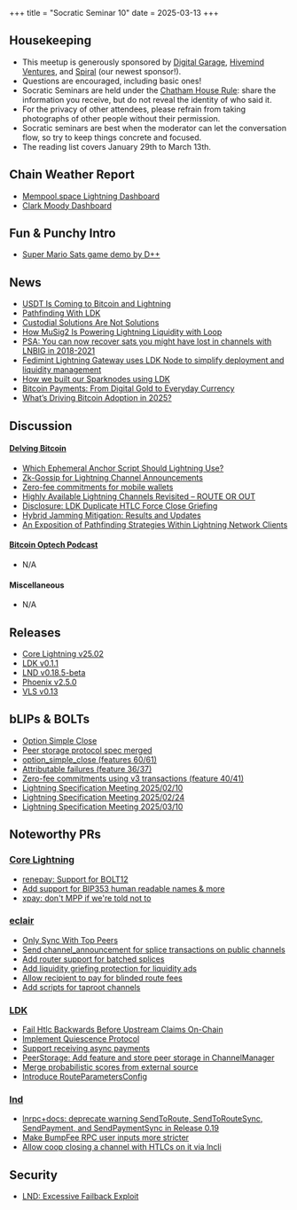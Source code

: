 +++
title = "Socratic Seminar 10"
date = 2025-03-13
+++

Housekeeping
------------

- This meetup is generously sponsored by [Digital Garage](https://dg717.com/), [Hivemind Ventures](https://hivemind.vc), and [Spiral](https://spiral.xyz/) (our newest sponsor!).
- Questions are encouraged, including basic ones!
- Socratic Seminars are held under the [Chatham House Rule](https://www.chathamhouse.org/about-us/chatham-house-rule): share the information you receive, but do not reveal the identity of who said it.
- For the privacy of other attendees, please refrain from taking photographs of other people without their permission.
- Socratic seminars are best when the moderator can let the conversation flow, so try to keep things concrete and focused.
- The reading list covers January 29th to March 13th.


Chain Weather Report
--------------------

- [Mempool.space Lightning Dashboard](https://mempool.space/lightning)
- [Clark Moody Dashboard](https://bitcoin.clarkmoody.com/dashboard/)

Fun & Punchy Intro
------------------

- [Super Mario Sats game demo by D++](http://dplus.plus/pow?page=mario)

News
----
- [USDT Is Coming to Bitcoin and Lightning](https://tether.io/news/tether-brings-usdt-to-bitcoins-lightning-network-ushering-in-a-new-era-of-unstoppable-technology/)
- [Pathfinding With LDK](https://lightningdevkit.org/blog/ldk-pathfinding/)
- [Custodial Solutions Are Not Solutions](https://spiralbtc.substack.com/p/custodial-solutions-are-not-solutions)
- [How MuSig2 Is Powering Lightning Liquidity with Loop](https://lightning.engineering/posts/2025-02-13-loop-musig2)
- [PSA: You can now recover sats you might have lost in channels with LNBIG in 2018-2021](https://x.com/guggero/status/1888887824105046230)
- [Fedimint Lightning Gateway uses LDK Node to simplify deployment and liquidity management](https://lightningdevkit.org/blog/fedimint-lightning-gateway-uses-ldk-node-to-simplify-deployment-and-liquidity-management)
- [How we built our Sparknodes using LDK](https://lightningdevkit.org/blog/how-we-built-our-sparknodes-using-ldk)
- [Bitcoin Payments: From Digital Gold to Everyday Currency](https://breez.technology/report)
- [What’s Driving Bitcoin Adoption in 2025?](https://blog.river.com/bitcoin-adoption-2025)

Discussion
----------
#### [Delving Bitcoin](https://delvingbitcoin.org/)
- [Which Ephemeral Anchor Script Should Lightning Use?](https://delvingbitcoin.org/t/which-ephemeral-anchor-script-should-lightning-use/1412)
- [Zk-Gossip for Lightning Channel Announcements](https://delvingbitcoin.org/t/zk-gossip-for-lightning-channel-announcements/1407)
- [Zero-fee commitments for mobile wallets](https://delvingbitcoin.org/t/zero-fee-commitments-for-mobile-wallets/1453)
- [Highly Available Lightning Channels Revisited – ROUTE OR OUT](https://delvingbitcoin.org/t/highly-available-lightning-channels-revisited-route-or-out/1438)
- [Disclosure: LDK Duplicate HTLC Force Close Griefing](https://delvingbitcoin.org/t/disclosure-ldk-duplicate-htlc-force-close-griefing/1410)
- [Hybrid Jamming Mitigation: Results and Updates](https://delvingbitcoin.org/t/hybrid-jamming-mitigation-results-and-updates/1147/7)
- [An Exposition of Pathfinding Strategies Within Lightning Network Clients](https://delvingbitcoin.org/t/an-exposition-of-pathfinding-strategies-within-lightning-network-clients/1500)

#### [Bitcoin Optech Podcast](https://bitcoinops.org/en/podcast/)
- N/A

#### Miscellaneous
- N/A

Releases
--------
- [Core Lightning v25.02](https://github.com/ElementsProject/lightning/releases/tag/v25.02)
- [LDK v0.1.1](https://github.com/lightningdevkit/rust-lightning/releases/tag/v0.1.1)
- [LND v0.18.5-beta](https://github.com/lightningnetwork/lnd/blob/0-18-5-branch/docs/release-notes/release-notes-0.18.5.md)
- [Phoenix v2.5.0](https://github.com/ACINQ/phoenix/releases/tag/android-v2.5.0)
- [VLS v0.13](https://vls.tech/posts/v0.13/)

bLIPs & BOLTs
-------------
- [Option Simple Close](https://github.com/lightning/bolts/pull/1205)
- [Peer storage protocol spec merged](https://github.com/lightning/bolts/pull/1110)
- [option_simple_close (features 60/61)](https://github.com/lightning/bolts/pull/1205)
- [Attributable failures (feature 36/37)](https://github.com/lightning/bolts/pull/1044)
- [Zero-fee commitments using v3 transactions (feature 40/41)](https://github.com/lightning/bolts/pull/1228)
- [Lightning Specification Meeting 2025/02/10](https://github.com/lightning/bolts/issues/1224)
- [Lightning Specification Meeting 2025/02/24](https://github.com/lightning/bolts/issues/1229)
- [Lightning Specification Meeting 2025/03/10](https://github.com/lightning/bolts/issues/1234)

Noteworthy PRs
--------------

### [Core Lightning](https://github.com/ElementsProject/lightning)
- [renepay: Support for BOLT12](https://github.com/ElementsProject/lightning/pull/7985)
- [Add support for BIP353 human readable names & more](https://github.com/ElementsProject/lightning/pull/7887)
- [xpay: don't MPP if we're told not to](https://github.com/ElementsProject/lightning/pull/8059)

### [eclair](https://github.com/ACINQ/eclair/)
- [Only Sync With Top Peers](https://github.com/ACINQ/eclair/pull/2983)
- [Send channel_announcement for splice transactions on public channels](https://github.com/ACINQ/eclair/pull/2968)
- [Add router support for batched splices](https://github.com/ACINQ/eclair/pull/2989)
- [Add liquidity griefing protection for liquidity ads](https://github.com/ACINQ/eclair/pull/2982)
- [Allow recipient to pay for blinded route fees](https://github.com/ACINQ/eclair/pull/2993)
- [Add scripts for taproot channels](https://github.com/ACINQ/eclair/pull/3016)

### [LDK](https://github.com/lightningdevkit/rust-lightning)
- [Fail Htlc Backwards Before Upstream Claims On-Chain](https://github.com/lightningdevkit/rust-lightning/pull/3556)
- [Implement Quiescence Protocol](https://github.com/lightningdevkit/rust-lightning/pull/3588)
- [Support receiving async payments](https://github.com/lightningdevkit/rust-lightning/pull/3440)
- [PeerStorage: Add feature and store peer storage in ChannelManager](https://github.com/lightningdevkit/rust-lightning/pull/3575)
- [Merge probabilistic scores from external source](https://github.com/lightningdevkit/rust-lightning/pull/3562)
- [Introduce RouteParametersConfig](https://github.com/lightningdevkit/rust-lightning/pull/3342)

### [lnd](https://github.com/lightningnetwork/lnd)
- [lnrpc+docs: deprecate warning SendToRoute, SendToRouteSync, SendPayment, and SendPaymentSync in Release 0.19](https://github.com/lightningnetwork/lnd/pull/9456)
- [Make BumpFee RPC user inputs more stricter](https://github.com/lightningnetwork/lnd/pull/9470)
- [Allow coop closing a channel with HTLCs on it via lncli](https://github.com/lightningnetwork/lnd/pull/9491)

Security
--------------
- [LND: Excessive Failback Exploit](https://morehouse.github.io/lightning/lnd-excessive-failback-exploit)
